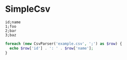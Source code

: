 # SimpleCsv

```csv
id;name
1;foo
2;bar
3;baz
```

```php
foreach (new CsvParser('example.csv', ';') as $row) {
  echo $row['id'] . ': ' . $row['name'];
}
```

